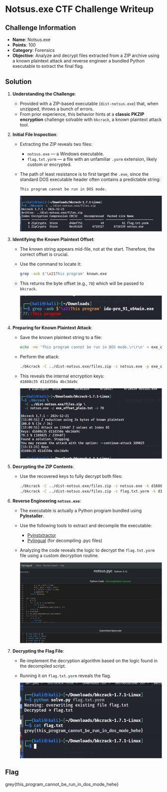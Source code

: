 # Notsus.exe CTF Challenge Writeup

## Challenge Information
- **Name**: Notsus.exe  
- **Points**: 100  
- **Category**: Forensics  
- **Objective**: Analyze and decrypt files extracted from a ZIP archive using a known plaintext attack and reverse engineer a bundled Python executable to extract the final flag.

## Solution

1. **Understanding the Challenge**:
   - Provided with a ZIP-based executable (`dist-notsus.exe`) that, when unzipped, throws a bunch of errors.
   - From prior experience, this behavior hints at a **classic PKZIP encryption** challenge solvable with `bkcrack`, a known plaintext attack tool.

2. **Initial File Inspection**:
   - Extracting the ZIP reveals two files:
     - `notsus.exe` — a Windows executable.
     - `flag.txt.yorm` — a file with an unfamiliar `.yorm` extension, likely custom or encrypted.
   - The path of least resistance is to first target the `.exe`, since the standard DOS executable header often contains a predictable string:  
     ```
     This program cannot be run in DOS mode.
     ```


     ![Files in Zip](<files in zip.png>)

3. **Identifying the Known Plaintext Offset**:
   - The known string appears mid-file, not at the start. Therefore, the correct offset is crucial.
   - Use the command to locate it:
     ```bash
     grep -aob $'\x21This program' known.exe
     ```
   - This returns the byte offset (e.g., `78`) which will be passed to `bkcrack`.



      ![Finding Offset](<finding offset.png>)

4. **Preparing for Known Plaintext Attack**:
   - Save the known plaintext string to a file:
     ```bash
     echo -ne 'This program cannot be run in DOS mode.\r\r\n' > exe_offset_plain.txt
     ```
   - Perform the attack:
     ```bash
     ./bkcrack -C ../dist-notsus.exe/files.zip -c notsus.exe -p exe_offset_plain.txt -o 78
     ```
   - This reveals the internal encryption keys:  
     `d1608c35 d11d350a 4bc3da9c`


      ![Cracked](cracked.png)

5. **Decrypting the ZIP Contents**:
   - Use the recovered keys to fully decrypt both files:
     ```bash
     ./bkcrack -C ../dist-notsus.exe/files.zip -c notsus.exe -k d1608c35 d11d350a 4bc3da9c -d notsus.exe
     ./bkcrack -C ../dist-notsus.exe/files.zip -c flag.txt.yorm -k d1608c35 d11d350a 4bc3da9c -d flag.txt.yorm
     ```

6. **Reverse Engineering `notsus.exe`**:
   - The executable is actually a Python program bundled using **PyInstaller**.
   - Use the following tools to extract and decompile the executable:
     - [Pyinstxtractor](https://pyinstxtractor-web.netlify.app/)
     - [Pylingual](https://pylingual.io/) (for decompiling .pyc files)
   - Analyzing the code reveals the logic to decrypt the `flag.txt.yorm` file using a custom decryption routine.



      ![Decompiled](decompiled.png)

7. **Decrypting the Flag File**:
   - Re-implement the decryption algorithm based on the logic found in the decompiled script.
   - Running it on `flag.txt.yorm` reveals the flag.

      
      ![Flag](flag.png) 

## Flag
grey{this_program_cannot_be_run_in_dos_mode_hehe}
